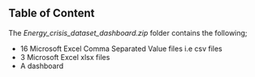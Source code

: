 ## Table of Content
The _Energy_crisis_dataset_dashboard.zip_ folder contains the following;
- 16 Microsoft Excel Comma Separated Value files i.e csv files
- 3 Microsoft Excel xlsx files
- A dashboard
